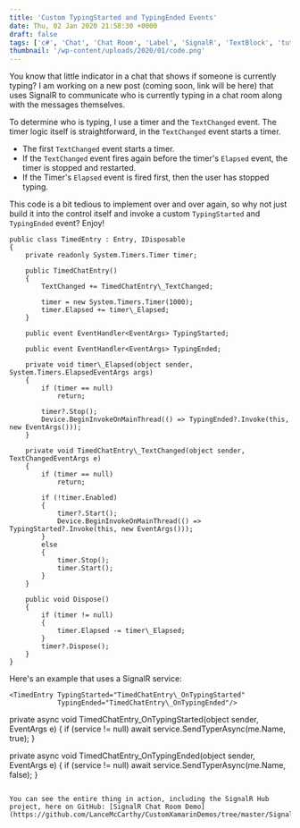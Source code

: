 ```yaml
---
title: 'Custom TypingStarted and TypingEnded Events'
date: Thu, 02 Jan 2020 21:58:30 +0000
draft: false
tags: ['c#', 'Chat', 'Chat Room', 'Label', 'SignalR', 'TextBlock', 'tutorial', 'Xamarin', 'Xamarin', 'xamarin forms', 'xaml']
thumbnail: '/wp-content/uploads/2020/01/code.png'
---
```


You know that little indicator in a chat that shows if someone is currently typing? I am working on a new post (coming soon, link will be here) that uses SignalR to communicate who is currently typing in a chat room along with the messages themselves.

To determine who is typing, I use a timer and the `TextChanged` event. The timer logic itself is straightforward, in the `TextChanged` event starts a timer.

*   The first `TextChanged` event starts a timer.
*   If the `TextChanged` event fires again before the timer's `Elapsed` event, the timer is stopped and restarted.
*   If the Timer's `Elapsed` event is fired first, then the user has stopped typing.

This code is a bit tedious to implement over and over again, so why not just build it into the control itself and invoke a custom `TypingStarted` and `TypingEnded` event? Enjoy!

```
public class TimedEntry : Entry, IDisposable
{
    private readonly System.Timers.Timer timer;

    public TimedChatEntry()
    {
        TextChanged += TimedChatEntry\_TextChanged;

        timer = new System.Timers.Timer(1000);
        timer.Elapsed += timer\_Elapsed;
    }

    public event EventHandler<EventArgs> TypingStarted;

    public event EventHandler<EventArgs> TypingEnded;

    private void timer\_Elapsed(object sender, System.Timers.ElapsedEventArgs args)
    {
        if (timer == null)
            return;

        timer?.Stop();
        Device.BeginInvokeOnMainThread(() => TypingEnded?.Invoke(this, new EventArgs()));
    }

    private void TimedChatEntry\_TextChanged(object sender, TextChangedEventArgs e)
    {
        if (timer == null)
            return;

        if (!timer.Enabled)
        {
            timer?.Start();
            Device.BeginInvokeOnMainThread(() => TypingStarted?.Invoke(this, new EventArgs()));
        }
        else
        {
            timer.Stop();
            timer.Start();
        }
    }

    public void Dispose()
    {
        if (timer != null)
        {
            timer.Elapsed -= timer\_Elapsed;
        }
        timer?.Dispose();
    }
}
```

Here's an example that uses a SignalR service:

```
<TimedEntry TypingStarted="TimedChatEntry\_OnTypingStarted"
            TypingEnded="TimedChatEntry\_OnTypingEnded"/>
``````
private async void TimedChatEntry\_OnTypingStarted(object sender, EventArgs e)
{
    if (service != null)
        await service.SendTyperAsync(me.Name, true);
}

private async void TimedChatEntry\_OnTypingEnded(object sender, EventArgs e)
{
    if (service != null)
        await service.SendTyperAsync(me.Name, false);
}
```

You can see the entire thing in action, including the SignalR Hub project, here on GitHub: [SignalR Chat Room Demo](https://github.com/LanceMcCarthy/CustomXamarinDemos/tree/master/SignalRChatDemo).